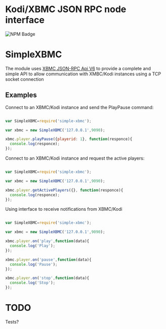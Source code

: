 Kodi/XBMC JSON RPC node interface
=================================

![NPM Badge](https://nodei.co/npm/simple-xbmc.png?downloads=true&stars=true "NPM Badge")

# SimpleXBMC
The module uses [XBMC JSON-RPC Api V6](http://wiki.xbmc.org/index.php?title=JSON-RPC_API/v6) to provide a complete and simple API to allow communication with XMBC/Kodi instances using a TCP socket connection

Examples
--------

Connect to an XBMC/Kodi instance and send the PlayPause command:

```javascript

var SimpleXBMC=require('simple-xbmc');

var xbmc = new SimpleXBMC('127.0.0.1',9090);

xbmc.player.playPause({playerid: 1}, function(responce){
  console.log(responce);
});
```

Connect to an XBMC/Kodi instance and request the active players:

```javascript

var SimpleXBMC=require('simple-xbmc');

var xbmc = new SimpleXBMC('127.0.0.1',9090);

xbmc.player.getActivePlayers({}, function(responce){
  console.log(responce);
});
```

Using interface to receive notifications from XBMC/Kodi

```javascript

var SimpleXBMC=require('simple-xbmc');

var xbmc = new SimpleXBMC('127.0.0.1',9090);

xbmc.player.on('play',function(data){
  console.log('Play');
});

xbmc.player.on('pause',function(data){
  console.log('Pause');
});

xbmc.player.on('stop',function(data){
  console.log('Stop');
});
```

TODO
====

Tests?

